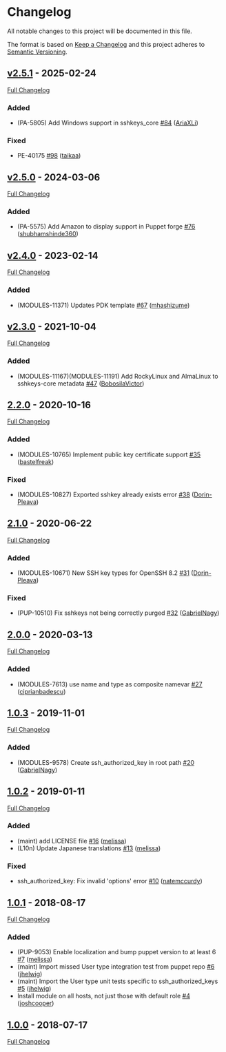<!-- markdownlint-disable MD024 -->
# Changelog

All notable changes to this project will be documented in this file.

The format is based on [Keep a Changelog](http://keepachangelog.com/en/1.0.0/) and this project adheres to [Semantic Versioning](http://semver.org).

## [v2.5.1](https://github.com/puppetlabs/puppetlabs-sshkeys_core/tree/v2.5.1) - 2025-02-24

[Full Changelog](https://github.com/puppetlabs/puppetlabs-sshkeys_core/compare/v2.5.0...v2.5.1)

### Added

- (PA-5805) Add Windows support in sshkeys_core  [#84](https://github.com/puppetlabs/puppetlabs-sshkeys_core/pull/84) ([AriaXLi](https://github.com/AriaXLi))

### Fixed

- PE-40175 [#98](https://github.com/puppetlabs/puppetlabs-sshkeys_core/pull/98) ([taikaa](https://github.com/taikaa))

## [v2.5.0](https://github.com/puppetlabs/puppetlabs-sshkeys_core/tree/v2.5.0) - 2024-03-06

[Full Changelog](https://github.com/puppetlabs/puppetlabs-sshkeys_core/compare/v2.4.0...v2.5.0)

### Added

- (PA-5575) Add Amazon to display support in Puppet forge [#76](https://github.com/puppetlabs/puppetlabs-sshkeys_core/pull/76) ([shubhamshinde360](https://github.com/shubhamshinde360))

## [v2.4.0](https://github.com/puppetlabs/puppetlabs-sshkeys_core/tree/v2.4.0) - 2023-02-14

[Full Changelog](https://github.com/puppetlabs/puppetlabs-sshkeys_core/compare/v2.3.0...v2.4.0)

### Added

- (MODULES-11371) Updates PDK template [#67](https://github.com/puppetlabs/puppetlabs-sshkeys_core/pull/67) ([mhashizume](https://github.com/mhashizume))

## [v2.3.0](https://github.com/puppetlabs/puppetlabs-sshkeys_core/tree/v2.3.0) - 2021-10-04

[Full Changelog](https://github.com/puppetlabs/puppetlabs-sshkeys_core/compare/2.2.0...v2.3.0)

### Added

- (MODULES-11167)(MODULES-11191) Add RockyLinux and AlmaLinux to sshkeys-core metadata [#47](https://github.com/puppetlabs/puppetlabs-sshkeys_core/pull/47) ([BobosilaVictor](https://github.com/BobosilaVictor))

## [2.2.0](https://github.com/puppetlabs/puppetlabs-sshkeys_core/tree/2.2.0) - 2020-10-16

[Full Changelog](https://github.com/puppetlabs/puppetlabs-sshkeys_core/compare/2.1.0...2.2.0)

### Added

- (MODULES-10765) Implement public key certificate support [#35](https://github.com/puppetlabs/puppetlabs-sshkeys_core/pull/35) ([bastelfreak](https://github.com/bastelfreak))

### Fixed

- (MODULES-10827) Exported sshkey already exists error [#38](https://github.com/puppetlabs/puppetlabs-sshkeys_core/pull/38) ([Dorin-Pleava](https://github.com/Dorin-Pleava))

## [2.1.0](https://github.com/puppetlabs/puppetlabs-sshkeys_core/tree/2.1.0) - 2020-06-22

[Full Changelog](https://github.com/puppetlabs/puppetlabs-sshkeys_core/compare/2.0.0...2.1.0)

### Added

- (MODULES-10671) New SSH key types for OpenSSH 8.2 [#31](https://github.com/puppetlabs/puppetlabs-sshkeys_core/pull/31) ([Dorin-Pleava](https://github.com/Dorin-Pleava))

### Fixed

- (PUP-10510) Fix sshkeys not being correctly purged [#32](https://github.com/puppetlabs/puppetlabs-sshkeys_core/pull/32) ([GabrielNagy](https://github.com/GabrielNagy))

## [2.0.0](https://github.com/puppetlabs/puppetlabs-sshkeys_core/tree/2.0.0) - 2020-03-13

[Full Changelog](https://github.com/puppetlabs/puppetlabs-sshkeys_core/compare/1.0.3...2.0.0)

### Added

- (MODULES-7613) use name and type as composite namevar [#27](https://github.com/puppetlabs/puppetlabs-sshkeys_core/pull/27) ([ciprianbadescu](https://github.com/ciprianbadescu))

## [1.0.3](https://github.com/puppetlabs/puppetlabs-sshkeys_core/tree/1.0.3) - 2019-11-01

[Full Changelog](https://github.com/puppetlabs/puppetlabs-sshkeys_core/compare/1.0.2...1.0.3)

### Added

- (MODULES-9578) Create ssh_authorized_key in root path [#20](https://github.com/puppetlabs/puppetlabs-sshkeys_core/pull/20) ([GabrielNagy](https://github.com/GabrielNagy))

## [1.0.2](https://github.com/puppetlabs/puppetlabs-sshkeys_core/tree/1.0.2) - 2019-01-11

[Full Changelog](https://github.com/puppetlabs/puppetlabs-sshkeys_core/compare/1.0.1...1.0.2)

### Added

- (maint) add LICENSE file [#16](https://github.com/puppetlabs/puppetlabs-sshkeys_core/pull/16) ([melissa](https://github.com/melissa))
- (L10n) Update Japanese translations [#13](https://github.com/puppetlabs/puppetlabs-sshkeys_core/pull/13) ([melissa](https://github.com/melissa))

### Fixed

- ssh_authorized_key: Fix invalid 'options' error [#10](https://github.com/puppetlabs/puppetlabs-sshkeys_core/pull/10) ([natemccurdy](https://github.com/natemccurdy))

## [1.0.1](https://github.com/puppetlabs/puppetlabs-sshkeys_core/tree/1.0.1) - 2018-08-17

[Full Changelog](https://github.com/puppetlabs/puppetlabs-sshkeys_core/compare/1.0.0...1.0.1)

### Added

- (PUP-9053) Enable localization and bump puppet version to at least 6 [#7](https://github.com/puppetlabs/puppetlabs-sshkeys_core/pull/7) ([melissa](https://github.com/melissa))
- (maint) Import missed User type integration test from puppet repo [#6](https://github.com/puppetlabs/puppetlabs-sshkeys_core/pull/6) ([jhelwig](https://github.com/jhelwig))
- (maint) Import the User type unit tests specific to ssh_authorized_keys [#5](https://github.com/puppetlabs/puppetlabs-sshkeys_core/pull/5) ([jhelwig](https://github.com/jhelwig))
- Install module on all hosts, not just those with default role [#4](https://github.com/puppetlabs/puppetlabs-sshkeys_core/pull/4) ([joshcooper](https://github.com/joshcooper))

## [1.0.0](https://github.com/puppetlabs/puppetlabs-sshkeys_core/tree/1.0.0) - 2018-07-17

[Full Changelog](https://github.com/puppetlabs/puppetlabs-sshkeys_core/compare/d1719de1d77b9c139b1b5f5832330807c0fe11fe...1.0.0)
